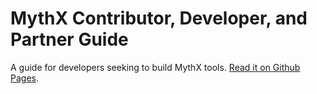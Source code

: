 # MythX Contributor, Developer, and Partner Guide

A guide for developers seeking to build MythX tools. [Read it on Github Pages](https://consensys.github.io/mythril-developer-guide/).
